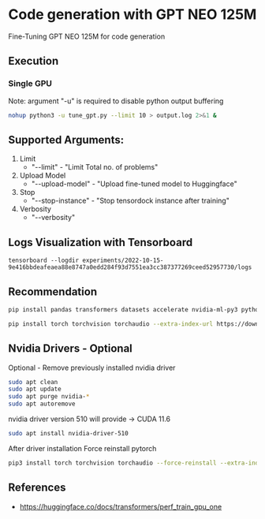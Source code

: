 # Code generation with GPT NEO 125M

Fine-Tuning GPT NEO 125M for code generation

## Execution

### Single GPU

Note: argument "-u" is required to disable python output buffering

```bash
nohup python3 -u tune_gpt.py --limit 10 > output.log 2>&1 &
```

## Supported Arguments:

1. Limit
    - "--limit" - "Limit Total no. of problems"
2. Upload Model
    - "--upload-model" - "Upload fine-tuned model to Huggingface"
3. Stop
    - "--stop-instance" - "Stop tensordock instance after training"
4. Verbosity
    - "--verbosity"
## Logs Visualization with Tensorboard

```
tensorboard --logdir experiments/2022-10-15-9e416bbdeafeaea88e8747a0edd284f93d7551ea3cc387377269ceed52957730/logs
```

## Recommendation

```bash
pip install pandas transformers datasets accelerate nvidia-ml-py3 python-dotenv requests
```

```bash
pip install torch torchvision torchaudio --extra-index-url https://download.pytorch.org/whl/cu116
```

## Nvidia Drivers - Optional

Optional - Remove previously installed nvidia driver

```bash
sudo apt clean
sudo apt update
sudo apt purge nvidia-* 
sudo apt autoremove
```

nvidia driver version 510 will provide -> CUDA 11.6

```bash
sudo apt install nvidia-driver-510 
```

After driver installation Force reinstall  pytorch

```bash
pip3 install torch torchvision torchaudio --force-reinstall --extra-index-url https://download.pytorch.org/whl/cu116
```

## References

- https://huggingface.co/docs/transformers/perf_train_gpu_one
